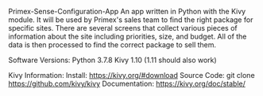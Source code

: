 Primex-Sense-Configuration-App
An app written in Python with the Kivy module. It will be used by Primex's sales team to find the right package for specific sites. There are several screens that collect various pieces of information about the site including priorities, size, and budget. All of the data is then processed to find the correct package to sell them.

Software Versions:
    Python 3.7.8
    Kivy 1.10 (1.11 should also work)

Kivy Information:
    Install: https://kivy.org/#download
    Source Code: git clone https://github.com/kivy/kivy
    Documentation: https://kivy.org/doc/stable/